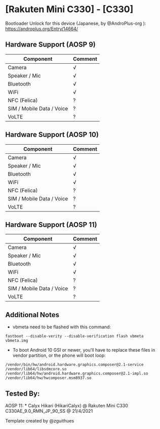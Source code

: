 # [Rakuten Mini C330] - [C330]

Bootloader Unlock for this device (Japanese, by @AndroPlus-org ): https://androplus.org/Entry/14664/

## Hardware Support (AOSP 9)

| Component                 |      Comment                                              |
|---------------------------|-----------------------------------------------------------|
| Camera                    | √                                                         |
| Speaker / Mic             | √                                                         |
| Bluetooth                 | √                                                         |
| WiFi                      | √                                                         |
| NFC (Felica)              | ?                                                         |
| SIM / Mobile Data / Voice | ?                                                         |
| VoLTE                     | ?                                                         |

## Hardware Support (AOSP 10)

| Component                 |      Comment                                              |
|---------------------------|-----------------------------------------------------------|
| Camera                    | √                                                         |
| Speaker / Mic             | √                                                         |
| Bluetooth                 | √                                                         |
| WiFi                      | √                                                         |
| NFC (Felica)              | ?                                                         |
| SIM / Mobile Data / Voice | ?                                                         |
| VoLTE                     | ?                                                         |

## Hardware Support (AOSP 11)

| Component                 |      Comment                                              |
|---------------------------|-----------------------------------------------------------|
| Camera                    | √                                                         |
| Speaker / Mic             | √                                                         |
| Bluetooth                 | √                                                         |
| WiFi                      | √                                                         |
| NFC (Felica)              | ?                                                         |
| SIM / Mobile Data / Voice | ?                                                         |
| VoLTE                     | ?                                                         |

## Additional Notes

* vbmeta need to be flashed with this command:

```fastboot --disable-verity --disable-verification flash vbmeta vbmeta.img```

* To boot Android 10 GSI or newer, you'll have to replace these files in vendor partition, or the phone will boot loop:
```
/vendor/bin/hw/android.hardware.graphics.composer@2.1-service
/vendor/lib64/libsdmcore.so
/vendor/lib64/hw/android.hardware.graphics.composer@2.1-impl.so
/vendor/lib64/hw/hwcomposer.msm8937.so
```
## Tested By:

AOSP 11: * Calyx Hikari (HikariCalyx) @ Rakuten Mini C330 C330AE_9.0_RMN_JP_90_SS @ 21/4/2021

Template created by @zguithues